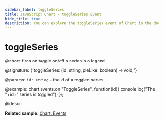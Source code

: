 ```yaml
---
sidebar_label: toggleSeries
title: JavaScript Chart - toggleSeries Event 
hide_title: true
description: You can explore the toggleSeries event of Chart in the documentation of the DHTMLX JavaScript UI library. Browse developer guides and API reference, try out code examples and live demos, and download a free 30-day evaluation version of DHTMLX Suite 7.
---
```

 
# toggleSeries

@short: fires on toggle on/off a series in a legend

@signature: {'toggleSeries: (id: string, pieLike: boolean) => void;'}

@params:
`id: string` - the id of a toggled series

@example:
chart.events.on("ToggleSeries", function(id){
    console.log("The "+id+" series is toggled");
});

@descr:

**Related sample**: [Chart. Events](https://snippet.dhtmlx.com/a1b9yfwo)
